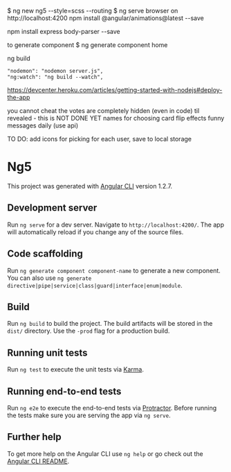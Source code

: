 $ ng new ng5 --style=scss --routing
$ ng serve
browser on http://localhost:4200
npm install @angular/animations@latest --save

npm install express body-parser --save

to generate component
$ ng generate component home

ng build

	"nodemon": "nodemon server.js",
	"ng:watch": "ng build --watch",

https://devcenter.heroku.com/articles/getting-started-with-nodejs#deploy-the-app

you cannot cheat the votes are completely hidden (even in code) til revealed - this is NOT DONE YET
names for choosing
card flip effects
funny messages daily (use api)

TO DO: add icons for picking for each user, save to local storage

# Ng5

This project was generated with [Angular CLI](https://github.com/angular/angular-cli) version 1.2.7.

## Development server

Run `ng serve` for a dev server. Navigate to `http://localhost:4200/`. The app will automatically reload if you change any of the source files.

## Code scaffolding

Run `ng generate component component-name` to generate a new component. You can also use `ng generate directive|pipe|service|class|guard|interface|enum|module`.

## Build

Run `ng build` to build the project. The build artifacts will be stored in the `dist/` directory. Use the `-prod` flag for a production build.

## Running unit tests

Run `ng test` to execute the unit tests via [Karma](https://karma-runner.github.io).

## Running end-to-end tests

Run `ng e2e` to execute the end-to-end tests via [Protractor](http://www.protractortest.org/).
Before running the tests make sure you are serving the app via `ng serve`.

## Further help

To get more help on the Angular CLI use `ng help` or go check out the [Angular CLI README](https://github.com/angular/angular-cli/blob/master/README.md).
